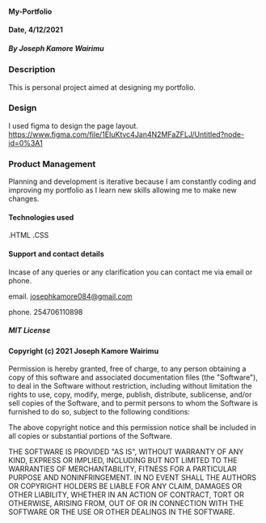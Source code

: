 #### My-Portfolio

#### Date, 4/12/2021

##### By Joseph Kamore Wairimu

### Description

This is personal project aimed at designing my portfolio.

### Design

I used figma to design the page layout.
https://www.figma.com/file/1EIuKtvc4Jan4N2MFaZFLJ/Untitled?node-id=0%3A1

### Product Management

Planning and development is iterative because I am constantly coding and improving my portfolio as I learn new skills allowing me to make new changes.

#### Technologies used 

 .HTML
 .CSS

#### Support and contact details

Incase of any queries or any clarification you can contact me via email or phone.

email. josephkamore084@gmail.com

phone. 254706110898

##### MIT License
#### Copyright (c) 2021 Joseph Kamore Wairimu
Permission is hereby granted, free of charge, to any person obtaining a copy of this software and associated documentation files (the "Software"), to deal in the Software without restriction, including without limitation the rights to use, copy, modify, merge, publish, distribute, sublicense, and/or sell copies of the Software, and to permit persons to whom the Software is furnished to do so, subject to the following conditions:

The above copyright notice and this permission notice shall be included in all copies or substantial portions of the Software.

THE SOFTWARE IS PROVIDED "AS IS", WITHOUT WARRANTY OF ANY KIND, EXPRESS OR IMPLIED, INCLUDING BUT NOT LIMITED TO THE WARRANTIES OF MERCHANTABILITY, FITNESS FOR A PARTICULAR PURPOSE AND NONINFRINGEMENT. IN NO EVENT SHALL THE AUTHORS OR COPYRIGHT HOLDERS BE LIABLE FOR ANY CLAIM, DAMAGES OR OTHER LIABILITY, WHETHER IN AN ACTION OF CONTRACT, TORT OR OTHERWISE, ARISING FROM, OUT OF OR IN CONNECTION WITH THE SOFTWARE OR THE USE OR OTHER DEALINGS IN THE SOFTWARE.